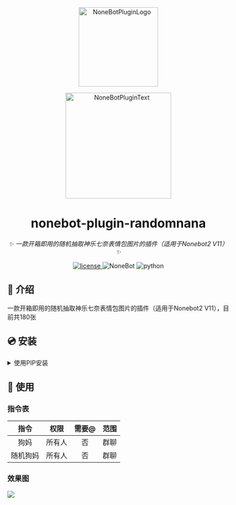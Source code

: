 <div align="center">
  <a href="https://v2.nonebot.dev/store"><img src="https://github.com/A-kirami/nonebot-plugin-template/blob/resources/nbp_logo.png" width="180" height="180" alt="NoneBotPluginLogo"></a>
  <br>
  <p><img src="https://github.com/A-kirami/nonebot-plugin-template/blob/resources/NoneBotPlugin.svg" width="240" alt="NoneBotPluginText"></p>
</div>

<div align="center">

# nonebot-plugin-randomnana

_✨ 一款开箱即用的随机抽取神乐七奈表情包图片的插件（适用于Nonebot2 V11）✨_

<a href="./LICENSE">
    <img src="https://camo.githubusercontent.com/6849e28a50157229c6a1426570610ecbe589c68bd7c806f4f7513d7265db8cf2/68747470733a2f2f696d672e736869656c64732e696f2f6769746875622f6c6963656e73652f6e6f6e65706c7567696e2f6e6f6e65626f742d706c7567696e2d706574706574" alt="license">
</a><img src="https://img.shields.io/badge/nonebot-2.0.0b5+-red.svg" alt="NoneBot">
<img src="https://img.shields.io/badge/python-3.8+-blue.svg" alt="python">

</div>

## 📖 介绍

一款开箱即用的随机抽取神乐七奈表情包图片的插件（适用于Nonebot2 V11），目前共180张

## 💿 安装

<details>
<summary>使用PIP安装</summary>


    pip install nonebot-plugin-randomnana
</details>

## 🎉 使用
### 指令表
| 指令 | 权限 | 需要@ | 范围 |
|:-----:|:----:|:----:|:----:|
| 狗妈 | 所有人 | 否 | 群聊 |
| 随机狗妈 | 所有人 | 否 | 群聊 |
### 效果图

<div align="left">
  <img src="https://s1.vika.cn/space/2023/03/16/c870e999dc4a4472aef90f69f0b7717e?attname=xiaoguo.png"/>
</div>
